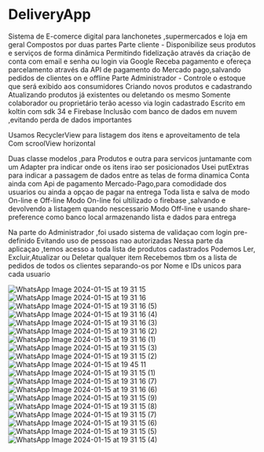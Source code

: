 ﻿# DeliveryApp

Sistema de E-comerce digital para lanchonetes ,supermercados e loja em geral
Compostos por duas partes
Parte cliente -
Disponibilize seus produtos e serviços de forma dinâmica 
Permitindo fidelização através da criação de conta com email e senha ou login via Google 
Receba pagamento e ofereça parcelamento através da API de pagamento do Mercado pago,salvando pedidos de clientes on e offline 
Parte Administrador -
Controle o estoque que será exibido aos consumidores 
Criando novos produtos e cadastrando 
Atualizando produtos já existentes ou deletando os mesmo
Somente colaborador ou proprietário terão acesso via login cadastrado
Escrito em koltin com sdk 34 e Firebase 
Inclusão com banco de dados em nuvem ,evitando perda de dados importantes

Usamos RecyclerView para listagem dos itens e aproveitamento de tela 
Com scroolView horizontal

Duas classe modelos ,para Produtos e outra para servicos
juntamante com um Adapter pra indicar onde os itens irao ser posicionados
Usei putExtras para indicar a passagem de dados entre as telas de forma dinamica
Conta ainda com Api de pagamento Mercado-Pago,para comodidade dos usuarios ou ainda a opçao de pagar na entrega
Toda lista e salva de modo On-line e Off-line
Modo On-line foi ultilizado o firebase ,salvando e devolvendo a listagem quando nescessario
Modo Off-line e usando share-preference como banco local armazenando lista e dados para entrega

Na parte do Administrador ,foi usado sistema de validaçao com login pre-definido
Evitando uso de pessoas nao autorizadas
Nessa parte da aplicaçao ,temos acesso a toda lista de produtos cadastrados
Podemos Ler, Excluir,Atualizar ou Deletar qualquer item 
Recebemos tbm os a lista de pedidos de todos os clientes separando-os por Nome e IDs unicos para cada usuario











 
 ![WhatsApp Image 2024-01-15 at 19 31 15](https://github.com/KmkzD3ev/DeliveryApp/assets/141889210/97ce62d1-3eb4-4b79-9141-1c4c97a9428d)
![WhatsApp Image 2024-01-15 at 19 31 16](https://github.com/KmkzD3ev/DeliveryApp/assets/141889210/580c285d-9e6e-445f-a9fb-536b49716ebb)
 ![WhatsApp Image 2024-01-15 at 19 31 16 (5)](https://github.com/KmkzD3ev/DeliveryApp/assets/141889210/f0252df2-2865-4ce5-a699-7f244556c66f)
![WhatsApp Image 2024-01-15 at 19 31 16 (4)](https://github.com/KmkzD3ev/DeliveryApp/assets/141889210/bf5d47e0-ee5c-4b46-825c-f80c7e297047)
![WhatsApp Image 2024-01-15 at 19 31 16 (3)](https://github.com/KmkzD3ev/DeliveryApp/assets/141889210/94bcf223-cacf-477c-b9cc-2f63e52bd2ed)
![WhatsApp Image 2024-01-15 at 19 31 16 (2)](https://github.com/KmkzD3ev/DeliveryApp/assets/141889210/8c54082b-c189-4272-b5c6-6168171759e6)
![WhatsApp Image 2024-01-15 at 19 31 16 (1)](https://github.com/KmkzD3ev/DeliveryApp/assets/141889210/913f3b4a-ef46-48d0-85be-a62406657c01)
![WhatsApp Image 2024-01-15 at 19 31 15 (3)](https://github.com/KmkzD3ev/DeliveryApp/assets/141889210/fb0630b0-8a65-4b60-836d-ed872e0979cd)
![WhatsApp Image 2024-01-15 at 19 31 15 (2)](https://github.com/KmkzD3ev/DeliveryApp/assets/141889210/9ae49f09-5cfc-476b-87e7-a46adc34c576)
![WhatsApp Image 2024-01-15 at 19 45 11](https://github.com/KmkzD3ev/DeliveryApp/assets/141889210/8042a014-f08f-4a83-8cbf-4673adea59a5)
![WhatsApp Image 2024-01-15 at 19 31 15 (1)](https://github.com/KmkzD3ev/DeliveryApp/assets/141889210/ad3e6bee-aa58-481e-a613-3803b101a701)
![WhatsApp Image 2024-01-15 at 19 31 16 (7)](https://github.com/KmkzD3ev/DeliveryApp/assets/141889210/8e2e2cca-efa5-4419-917d-2b52cfc22074)
![WhatsApp Image 2024-01-15 at 19 31 16 (6)](https://github.com/KmkzD3ev/DeliveryApp/assets/141889210/d7f531eb-bff1-49f8-83c0-2a67ad128fb1)
![WhatsApp Image 2024-01-15 at 19 31 15 (9)](https://github.com/KmkzD3ev/DeliveryApp/assets/141889210/ee87e504-2594-42e0-b419-ee581767bc08)
![WhatsApp Image 2024-01-15 at 19 31 15 (8)](https://github.com/KmkzD3ev/DeliveryApp/assets/141889210/18c5782d-f9c8-432e-a330-4d87fe2c1a34)
![WhatsApp Image 2024-01-15 at 19 31 15 (7)](https://github.com/KmkzD3ev/DeliveryApp/assets/141889210/b0811743-454b-4ca0-b64e-eb3be50385bf)
![WhatsApp Image 2024-01-15 at 19 31 15 (6)](https://github.com/KmkzD3ev/DeliveryApp/assets/141889210/ee060db0-acc1-46b9-8485-f946f6213a88)
![WhatsApp Image 2024-01-15 at 19 31 15 (5)](https://github.com/KmkzD3ev/DeliveryApp/assets/141889210/d6410085-fc9f-4d6f-8ab2-30271d4d1576)
![WhatsApp Image 2024-01-15 at 19 31 15 (4)](https://github.com/KmkzD3ev/DeliveryApp/assets/141889210/32df68e2-def4-41b7-b967-b175c97fbc2e)
